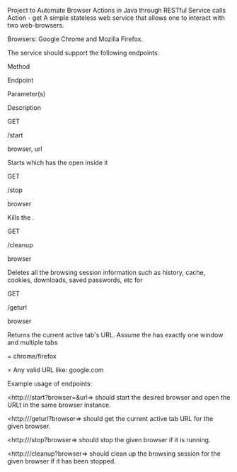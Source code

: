 Project to Automate Browser Actions in Java through RESTful Service calls
Action - get
A simple stateless web service that allows one to interact with two web-browsers. 

Browsers: Google Chrome and Mozilla Firefox. 

The service should support the following endpoints:

Method

Endpoint

Parameter(s)

Description

GET

/start

browser, url

Starts <browser> which has the <url> open inside it

GET

/stop

browser

Kills the <browser>.

GET

/cleanup

browser

Deletes all the browsing session information such as history, cache, cookies, downloads, saved passwords, etc for <browser>

GET

/geturl

browser

Returns the current active tab's URL. Assume the <browser> has exactly one window and multiple tabs

<browser> = chrome/firefox

<url> = Any valid URL like: google.com

Example usage of endpoints:

<http://<server>/start?browser=<browser>&url=<url>> should start the desired browser and open the URLt in the same browser instance.

<http://<server>/geturl?browser=<browser>> should get the current active tab URL for the given browser.

<http://<server>/stop?browser=<browser>> should stop the given browser if it is running.

<http://<server>/cleanup?browser=<browser>> should clean up the browsing session for the given browser if it has been stopped.
